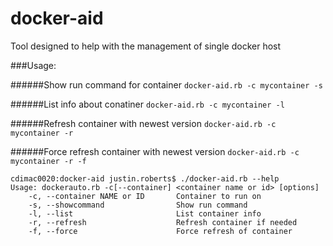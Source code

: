 # docker-aid

Tool designed to help with the management of single docker host

###Usage:

######Show run command for container
`docker-aid.rb -c mycontainer -s`

######List info about conatiner
`docker-aid.rb -c mycontainer -l`

######Refresh container with newest version
`docker-aid.rb -c mycontainer -r`

######Force refresh container with newest version
`docker-aid.rb -c mycontainer -r -f`

```
cdimac0020:docker-aid justin.roberts$ ./docker-aid.rb --help
Usage: dockerauto.rb -c[--container] <container name or id> [options]
    -c, --container NAME or ID       Container to run on
    -s, --showcommand                Show run command
    -l, --list                       List container info
    -r, --refresh                    Refresh container if needed
    -f, --force                      Force refresh of container
```
